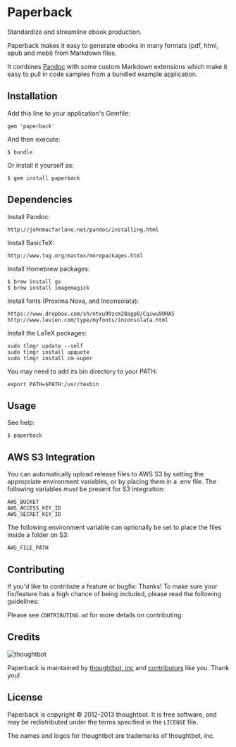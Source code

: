 # Paperback

Standardize and streamline ebook production.

Paperback makes it easy to generate ebooks in many formats (pdf, html, epub and
mobi) from Markdown files.

It combines [Pandoc](http://johnmacfarlane.net/pandoc/index.html) with some
custom Markdown extensions which make it easy to pull in code samples from a
bundled example application.

## Installation

Add this line to your application's Gemfile:

    gem 'paperback'

And then execute:

    $ bundle

Or install it yourself as:

    $ gem install paperback

## Dependencies

Install Pandoc:

    http://johnmacfarlane.net/pandoc/installing.html

Install BasicTeX:

    http://www.tug.org/mactex/morepackages.html

Install Homebrew packages:

    $ brew install gs
    $ brew install imagemagick

Install fonts (Proxima Nova, and Inconsolata):

    https://www.dropbox.com/sh/ntxu99zcm28agp8/Cqiwu9ORA5
    http://www.levien.com/type/myfonts/inconsolata.html

Install the LaTeX packages:

    sudo tlmgr update --self
    sudo tlmgr install upquote
    sudo tlmgr install cm-super

You may need to add its bin directory to your PATH:

    export PATH=$PATH:/usr/texbin

## Usage

See help:

    $ paperback

## AWS S3 Integration

You can automatically upload release files to AWS S3 by setting the appropriate
environment variables, or by placing them in a .env file. The following
variables *must* be present for S3 integration:

    AWS_BUCKET
    AWS_ACCESS_KEY_ID
    AWS_SECRET_KEY_ID

The following environment variable can optionally be set to place the files
inside a folder on S3:

    AWS_FILE_PATH

## Contributing

If you'd like to contribute a feature or bugfix: Thanks! To make sure your
fix/feature has a high chance of being included, please read the following
guidelines:

Please see `CONTRIBUTING.md` for more details on contributing.

## Credits

![thoughtbot](http://thoughtbot.com/images/tm/logo.png)

Paperback is maintained by [thoughtbot, inc](http://thoughtbot.com/community)
and [contributors](/thoughtbot/clearance/contributors) like you. Thank you!

## License

Paperback is copyright © 2012-2013 thoughtbot. It is free software, and may be
redistributed under the terms specified in the `LICENSE` file.

The names and logos for thoughtbot are trademarks of thoughtbot, inc.
